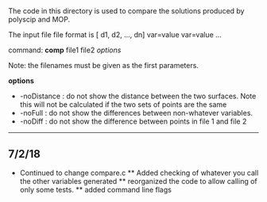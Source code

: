 ## 
The code in this directory is used to compare the solutions produced
by  polyscip and MOP.   

The input file file format is 
   [ d1, d2, ..., dn] var=value var=value ...

command:
   **comp** file1 file2 _options_

   Note: the filenames must be given as the first parameters.

   **options** 

   * -noDistance : do not show the distance between the two surfaces.  Note this will not be calculated if the two sets of points are the same
   * -noFull : do not show the differences between non-whatever variables.   
   * -noDiff : do not show the difference between points in file 1 and file 2

---
## 7/2/18 
* Continued to change compare.c
** Added checking of whatever you call the other variables generated
** reorganized the code to allow calling of only some tests.
** added command line flags
